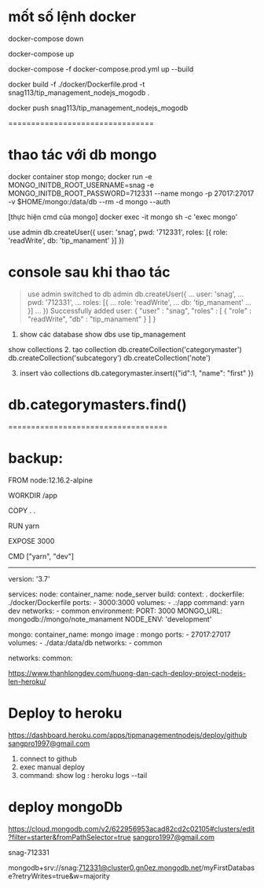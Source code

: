 # mốt số lệnh  docker 
docker-compose down  

docker-compose up   

docker-compose -f docker-compose.prod.yml up --build

docker build -f ./docker/Dockerfile.prod -t snag113/tip_management_nodejs_mogodb .

docker push snag113/tip_management_nodejs_mogodb

================================
# thao tác với db mongo

docker container stop mongo; 
docker run -e MONGO_INITDB_ROOT_USERNAME=snag -e MONGO_INITDB_ROOT_PASSWORD=712331 --name mongo -p 27017:27017 -v $HOME/mongo:/data/db --rm -d mongo --auth

[thực hiện cmd của mongo]
docker exec -it mongo sh -c 'exec mongo'

use admin
db.createUser({
  user: 'snag',
  pwd: '712331',
  roles: [{
    role: 'readWrite',
    db: 'tip_manament'
  }]
})
# console sau khi thao tác 
> use admin
switched to db admin
> db.createUser({
...   user: 'snag',
...   pwd: '712331',
...   roles: [{
...     role: 'readWrite',
...     db: 'tip_manament'
...   }]
... })
Successfully added user: {
        "user" : "snag",
        "roles" : [
                {
                        "role" : "readWrite",
                        "db" : "tip_manament"
                }
        ]
}

> 
1. show các database
show dbs
use tip_management

show collections
2. tạo collection
db.createCollection('categorymaster') 
db.createCollection('subcategory') 
db.createCollection('note') 

3. insert vào collections
db.categorymaster.insert({"id":1, "name": "first" })

db.categorymasters.find()
============================







===================================
# backup:

FROM node:12.16.2-alpine

WORKDIR /app

COPY . .

RUN yarn

EXPOSE 3000

CMD ["yarn", "dev"]



-----------------------

version: '3.7'

services:
  node:
      container_name: node_server
      build:
        context: .
        dockerfile: ./docker/Dockerfile
      ports:
       - 3000:3000
      volumes:
        - .:/app
      command: yarn dev
      networks:
        - common
      environment:
        PORT: 3000
        MONGO_URL: mongodb://mongo/note_manament
        NODE_ENV: 'development'

  mongo:
    container_name: mongo
    image : mongo
    ports:
     - 27017:27017
    volumes:
    - ./data:/data/db
    networks:
    - common

networks:
  common:





https://www.thanhlongdev.com/huong-dan-cach-deploy-project-nodejs-len-heroku/
# Deploy to heroku


https://dashboard.heroku.com/apps/tipmanagementnodejs/deploy/github
sangpro1997@gmail.com
1. connect to github
2. exec manual deploy
3. command:
 show log : heroku logs --tail

# deploy mongoDb
https://cloud.mongodb.com/v2/622956953acad82cd2c02105#clusters/edit?filter=starter&fromPathSelector=true
sangpro1997@gmail.com

snag-712331

mongodb+srv://snag:712331@cluster0.gn0ez.mongodb.net/myFirstDatabase?retryWrites=true&w=majority